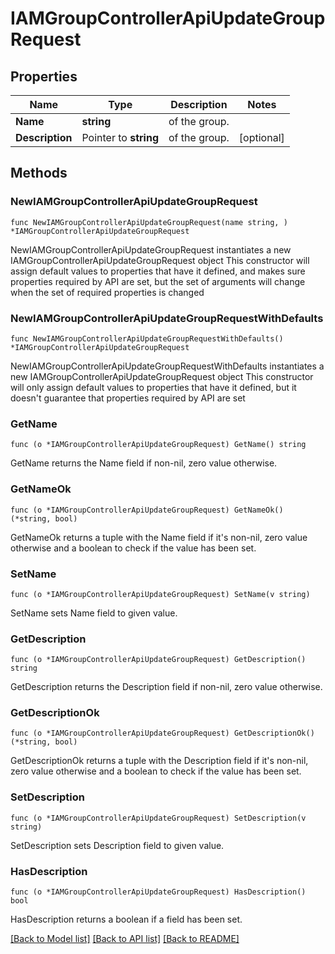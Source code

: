 # IAMGroupControllerApiUpdateGroupRequest

## Properties

Name | Type | Description | Notes
------------ | ------------- | ------------- | -------------
**Name** | **string** | of the group. | 
**Description** | Pointer to **string** | of the group. | [optional] 

## Methods

### NewIAMGroupControllerApiUpdateGroupRequest

`func NewIAMGroupControllerApiUpdateGroupRequest(name string, ) *IAMGroupControllerApiUpdateGroupRequest`

NewIAMGroupControllerApiUpdateGroupRequest instantiates a new IAMGroupControllerApiUpdateGroupRequest object
This constructor will assign default values to properties that have it defined,
and makes sure properties required by API are set, but the set of arguments
will change when the set of required properties is changed

### NewIAMGroupControllerApiUpdateGroupRequestWithDefaults

`func NewIAMGroupControllerApiUpdateGroupRequestWithDefaults() *IAMGroupControllerApiUpdateGroupRequest`

NewIAMGroupControllerApiUpdateGroupRequestWithDefaults instantiates a new IAMGroupControllerApiUpdateGroupRequest object
This constructor will only assign default values to properties that have it defined,
but it doesn't guarantee that properties required by API are set

### GetName

`func (o *IAMGroupControllerApiUpdateGroupRequest) GetName() string`

GetName returns the Name field if non-nil, zero value otherwise.

### GetNameOk

`func (o *IAMGroupControllerApiUpdateGroupRequest) GetNameOk() (*string, bool)`

GetNameOk returns a tuple with the Name field if it's non-nil, zero value otherwise
and a boolean to check if the value has been set.

### SetName

`func (o *IAMGroupControllerApiUpdateGroupRequest) SetName(v string)`

SetName sets Name field to given value.


### GetDescription

`func (o *IAMGroupControllerApiUpdateGroupRequest) GetDescription() string`

GetDescription returns the Description field if non-nil, zero value otherwise.

### GetDescriptionOk

`func (o *IAMGroupControllerApiUpdateGroupRequest) GetDescriptionOk() (*string, bool)`

GetDescriptionOk returns a tuple with the Description field if it's non-nil, zero value otherwise
and a boolean to check if the value has been set.

### SetDescription

`func (o *IAMGroupControllerApiUpdateGroupRequest) SetDescription(v string)`

SetDescription sets Description field to given value.

### HasDescription

`func (o *IAMGroupControllerApiUpdateGroupRequest) HasDescription() bool`

HasDescription returns a boolean if a field has been set.


[[Back to Model list]](../README.md#documentation-for-models) [[Back to API list]](../README.md#documentation-for-api-endpoints) [[Back to README]](../README.md)



